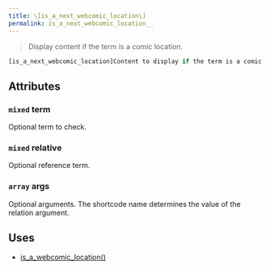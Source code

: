 ```yaml
---
title: \[is_a_next_webcomic_location\]
permalink: is_a_next_webcomic_location__
---
```


> Display content if the term is a comic location.

```php
[is_a_next_webcomic_location]Content to display if the term is a comic location.[/is_a_next_webcomic_location]
```

## Attributes

### `mixed` term
Optional term to check.

### `mixed` relative
Optional reference term.

### `array` args
Optional arguments. The shortcode name determines the
value of the relation argument.

## Uses
- [is_a_webcomic_location()](is_a_webcomic_location())
